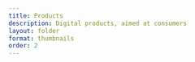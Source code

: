 ```yaml
---
title: Products
description: Digital products, aimed at consumers
layout: folder
format: thumbnails
order: 2
---
```


